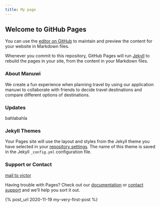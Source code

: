```yaml
---
title: My page
---
```


## Welcome to GitHub Pages

You can use the [editor on GitHub](https://github.com/victorll998/victorll998.github.io/edit/main/index.md) to maintain and preview the content for your website in Markdown files.

Whenever you commit to this repository, GitHub Pages will run [Jekyll](https://jekyllrb.com/) to rebuild the pages in your site, from the content in your Markdown files.

### About Manuwi

We create a fun experience when planning travel by using our application manuwi to collaborate with friends to decide travel destinations and compare different options of destinations.


### Updates

bahlabahla

### Jekyll Themes

Your Pages site will use the layout and styles from the Jekyll theme you have selected in your [repository settings](https://github.com/victorll998/victorll998.github.io/settings). The name of this theme is saved in the Jekyll `_config.yml` configuration file.

### Support or Contact
[mail to victor](victor.vlu998@gmail.com)

Having trouble with Pages? Check out our [documentation](https://docs.github.com/categories/github-pages-basics/) or [contact support](https://github.com/contact) and we’ll help you sort it out.


{% post_url 2020-11-19 my-very-first-post %}
